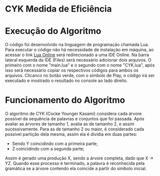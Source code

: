 # **CYK Medida de Eficiência**
# **Execução do Algoritmo**

O código foi desenvolvido na linguagem de programação chamada Lua. Para executar o código não há necessidade de instalação em máquina, ao acessar o link [Lua Online](https://repl.it/languages/lua) será redirecionado a uma IDE Online. Na barra lateral esquerda da IDE (Files) será necessário adicionar dois arquivos. O primeiro com o nome "main.lua" e o segundo com o nome "CYK.lua", após isso será necessário copiar os respectivos códigos para ambos os arquivos. Clicanco no botão verde, com o símbolo de Play, o código irá ser executado e mostrado o resultado no console ao lado direito.

# **Funcionamento do Algoritmo**

O algoritmo de CYK (Cocke Younger Kasami) considera cada árvore possível da sequência de palavras e conjuntos que foi passada. Após avaliar as árvores de tamanho 1, avalia as de tamanho 2, e assim sucessivamente. Para as de tamanho 2 ou maior, é considerado cada possível partição dela mesma, assim ela é dividia em duas partes:
  - Sendo Y coincidindo com a primeira parte;
  - Z coincidindo com a segunda parte;

Assim é gerado uma produção X, sendo a árvore completa, dado que X -> YZ. Quando esse processo é terminado, a palavra é reconhecida pela gramática se a árvore contendo ela coincide a partir do símbolo inicial.
